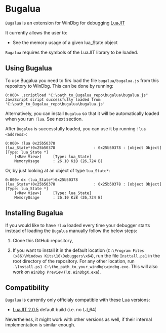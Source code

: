 # Bugalua
`Bugalua` is an extension for WinDbg for debugging [LuaJIT](https://github.com/LuaJIT/LuaJIT)

It currently allows the user to:
* See the memory usage of a given lua_State object

`Bugalua` requires the symbols of the LuaJIT library to be loaded.

## Using Bugalua
To use Bugalua you need to firs load the file `bugalua/bugalua.js` from this repository to WinDbg.
This can be done by running:

   ```text
   0:000> .scriptload "C:\path_to_Bugalua_repo\bugalua\bugalua.js"
   JavaScript script successfully loaded from 'C:\path_to_Bugalua_repo\bugalua\bugalua.js'
   ```

Alternatively, you can install `Bugalua` so that it will be automatically loaded when you run `!lua`. See next section.

After `Bugalua` is successfully loaded, you can use it by running `!lua <address>`:

   ```text
   0:000> !lua 0x25b50378
   (lua_State*)0x25b50378                 : 0x25b50378 : [object Object] [Type: lua_State *]
       [<Raw View>]     [Type: lua_State]
       MemoryUsage      : 26.10 KiB (26,724 B)
   ```

Or, by just looking at an object of type `lua_State*`:
   ```text
   0:000> dx (lua_State*)0x25b50378
   (lua_State*)0x25b50378                 : 0x25b50378 : [object Object] [Type: lua_State *]
       [<Raw View>]     [Type: lua_State]
       MemoryUsage      : 26.10 KiB (26,724 B)
   ```

## Installing Bugalua

If you would like to have `!lua` loaded every time your debugger starts instead of loading the `Bugalua` manually follow the below steps:

1. Clone this GitHub repository,

2. If you want to install it in the default location (`C:\Program Files (x86)\Windows Kits\10\Debuggers\x64`), run the file `Insttall.ps1` in the root directory of the repository. For any other location, run `.\Install.ps1 C:\the_path_to_your_windbg\windbg.exe`. This will also work on `WinDbg Preview` (i.e. `WinDbgX.exe`).

## Compatibility
`Bugalua` is currently only officialy compatible with these Lua versions:
* [LuaJIT 2.0.5](https://github.com/LuaJIT/LuaJIT/releases/tag/v2.0.5) default build (i.e. no LJ_64)

Nevertheless, it might work with other versions as well, if their internal implementation is similar enough.
